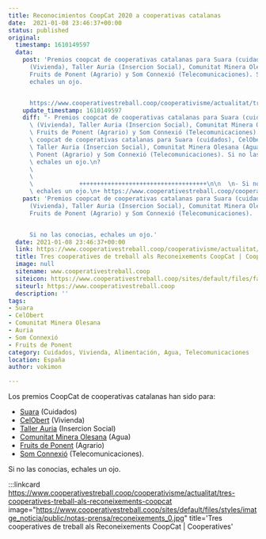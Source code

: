 ```yaml
---
title: Reconocimientos CoopCat 2020 a cooperativas catalanas 
date:  2021-01-08 23:46:37+00:00
status: published
original:
  timestamp: 1610149597
  data:
    post: 'Premios coopcat de cooperativas catalanas para Suara (cuidados), CelObert
      (Vivienda), Taller Auria (Insercion Social), Comunitat Minera Olesana (Agua),
      Fruits de Ponent (Agrario) y Som Connexió (Telecomunicaciones). Si no las conocias,
      echales un ojo.


      https://www.cooperativestreball.coop/cooperativisme/actualitat/tres-cooperatives-treball-als-reconeixements-coopcat'
    update_timestamp: 1610149597
    diff: "- Premios coopcat de cooperativas catalanas para Suara (cuidados), CelObert\
      \ (Vivienda), Taller Auria (Insercion Social), Comunitat Minera Olesana (Agua),\
      \ Fruits de Ponent (Agrario) y Som Connexió (Telecomunicaciones).\n+ Premios\
      \ coopcat de cooperativas catalanas para Suara (cuidados), CelObert (Vivienda),\
      \ Taller Auria (Insercion Social), Comunitat Minera Olesana (Agua), Fruits de\
      \ Ponent (Agrario) y Som Connexió (Telecomunicaciones). Si no las conocias,\
      \ echales un ojo.\n?                                                       \
      \                                                                          \
      \                                                                          \
      \             ++++++++++++++++++++++++++++++++++++\n\n  \n- Si no las conocias,\
      \ echales un ojo.\n+ https://www.cooperativestreball.coop/cooperativisme/actualitat/tres-cooperatives-treball-als-reconeixements-coopcat"
    past: 'Premios coopcat de cooperativas catalanas para Suara (cuidados), CelObert
      (Vivienda), Taller Auria (Insercion Social), Comunitat Minera Olesana (Agua),
      Fruits de Ponent (Agrario) y Som Connexió (Telecomunicaciones).


      Si no las conocias, echales un ojo.'
  date: 2021-01-08 23:46:37+00:00
  link: https://www.cooperativestreball.coop/cooperativisme/actualitat/tres-cooperatives-treball-als-reconeixements-coopcat
  title: Tres cooperatives de treball als Reconeixements CoopCat | Cooperatives
  image: null
  sitename: www.cooperativestreball.coop
  siteicon: https://www.cooperativestreball.coop/sites/default/files/favicon_0.ico
  siteurl: https://www.cooperativestreball.coop
  description: ''
tags:
- Suara
- CelObert
- Comunitat Minera Olesana
- Auria
- Som Connexió
- Fruits de Ponent
category: Cuidados, Vivienda, Alimentación, Agua, Telecomunicaciones
location: España
author: vokimon

---
```

Los premios CoopCat de cooperativas catalanas han sido para:

- [Suara] (Cuidados)
- [CelObert] (Vivienda)
- [Taller Auria] (Insercion Social)
- [Comunitat Minera Olesana] (Agua)
- [Fruits de Ponent] (Agrario)
- [Som Connexió] (Telecomunicaciones).

Si no las conocias, echales un ojo.

[Suara]: https://suara.coop
[CelObert]: https://celobert.coop
[Taller Auria]: https://www.auria.org
[Comunitat Minera Olesana]: https://www.cmineraolesana.es/
[Fruits de Ponent]: https://fruitsponent.com
[Som Connexió]: https://somconnexio.coop





:::linkcard https://www.cooperativestreball.coop/cooperativisme/actualitat/tres-cooperatives-treball-als-reconeixements-coopcat image="https://www.cooperativestreball.coop/sites/default/files/styles/imatge_noticia/public/notas-prensa/reconeixements_0.jpg" title='Tres cooperatives de treball als Reconeixements CoopCat | Cooperatives'


